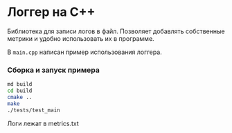 # Логгер на C++
Библиотека для записи логов в файл. Позволяет добавлять собственные метрики и удобно использовать их в программе.

В `main.cpp` написан пример использования логгера.
### Сборка и запуск примера
```bash
md build
cd build
cmake ..
make
./tests/test_main
```

Логи лежат в metrics.txt
